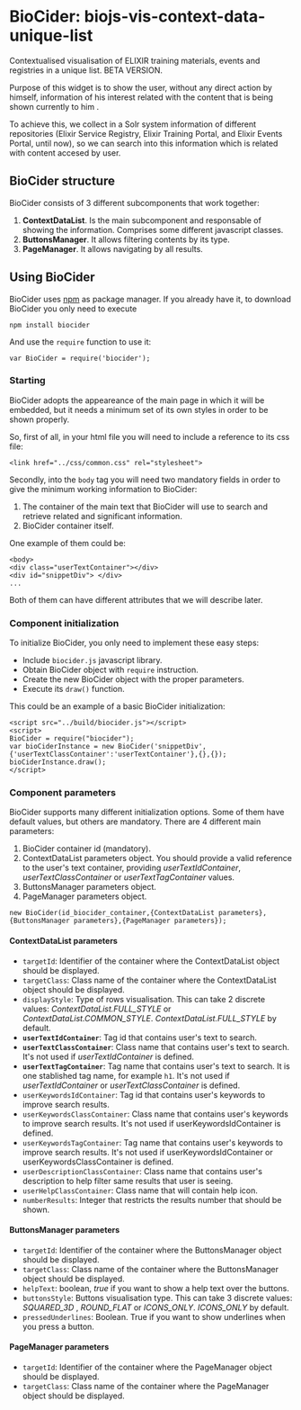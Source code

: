# BioCider: biojs-vis-context-data-unique-list

Contextualised visualisation of ELIXIR training materials, events and registries in a unique list.
BETA VERSION.

Purpose of this widget is to show the user, without any direct action by himself, information of his interest related with the content that is being shown currently to him .

To achieve this, we collect in a Solr system information of different repositories (Elixir Service Registry, Elixir Training Portal, and Elixir Events Portal, until now), so we can search into this information which is related with content accesed by user.

## BioCider structure

BioCider consists of 3 different subcomponents that work together:

1. **ContextDataList**. Is the main subcomponent and responsable of showing the information. Comprises some different javascript classes.
2. **ButtonsManager**. It allows filtering contents by its type.
3. **PageManager**. It allows navigating by all results.

## Using BioCider

BioCider uses [npm](https://www.npmjs.com) as package manager. If you already have it, to download BioCider you only need to execute

`npm install biocider`

And use the `require` function to use it:

`var BioCider = require('biocider');`

### Starting

BioCider adopts the appeareance of the main page in which it will be embedded, but it needs a minimum set of its own styles in order to be shown properly.

So, first of all, in your html file you will need to include a reference to its css file:

```
<link href="../css/common.css" rel="stylesheet">
```

Secondly, into the `body` tag you will need two mandatory fields in order to give the minimum working information to BioCider:

1. The container of the main text that BioCider will use to search and retrieve related and significant information.
2. BioCider container itself.

One example of them could be:

```
<body>
<div class="userTextContainer"></div>
<div id="snippetDiv"> </div>
...

```

Both of them can have different attributes that we will describe later.

### Component initialization

To initialize BioCider, you only need to implement these easy steps:

* Include `biocider.js` javascript library.
* Obtain BioCider object with `require` instruction.
* Create the new BioCider object with the proper parameters.
* Execute its `draw()` function.

This could be an example of a basic BioCider initialization:

```
<script src="../build/biocider.js"></script>
<script>
BioCider = require("biocider");
var bioCiderInstance = new BioCider('snippetDiv',{'userTextClassContainer':'userTextContainer'},{},{});
bioCiderInstance.draw();
</script>
```


### Component parameters


BioCider supports many different initialization options. Some of them have default values, but others are mandatory.
There are 4 different main parameters:

1. BioCider container id (mandatory).
2. ContextDataList parameters object. You should provide a valid reference to the user's text container, providing *userTextIdContainer*, *userTextClassContainer* or *userTextTagContainer* values.
3. ButtonsManager parameters object.
4. PageManager parameters object.

```
new BioCider(id_biocider_container,{ContextDataList parameters},{ButtonsManager parameters},{PageManager parameters});
```


#### ContextDataList parameters


 * `targetId`: Identifier of the container where the ContextDataList object should be displayed.
 * 	`targetClass`: Class name of the container where the ContextDataList object should be displayed.  
 * 	`displayStyle`: Type of rows visualisation. This can take 2 discrete values: *ContextDataList.FULL_STYLE* or *ContextDataList.COMMON_STYLE*. *ContextDataList.FULL_STYLE* by default.
 * **`userTextIdContainer`**: Tag id that contains user's text to search.
 * **`userTextClassContainer`**: Class name that contains user's text to search. It's not used if *userTextIdContainer* is defined.
 * 	**`userTextTagContainer`**: Tag name that contains user's text to search. It is one stablished tag name, for example `h1`. It's not used if *userTextIdContainer* or *userTextClassContainer* is defined.
 * `userKeywordsIdContainer`: Tag id that contains user's keywords to improve search results.
 * `userKeywordsClassContainer`: Class name that contains user's keywords to improve search results. It's not used if userKeywordsIdContainer is defined.
 * `userKeywordsTagContainer`: Tag name that contains user's keywords to improve search results. It's not used if userKeywordsIdContainer or userKeywordsClassContainer is defined.
 * 	`userDescriptionClassContainer`: Class name that contains user's description to help filter same results that user is seeing.
 * 	`userHelpClassContainer`: Class name that will contain help icon.
 * 	`numberResults`: Integer that restricts the results number that should be shown.
 
 

#### ButtonsManager parameters


 * 	`targetId`: Identifier of the container where the ButtonsManager object should be displayed.
 * 	`targetClass`: Class name of the container where the ButtonsManager object should be displayed.  
 * `helpText`: boolean, *true* if you want to show a help text over the buttons.
 * 	`buttonsStyle`: Buttons visualisation type. This can take 3 discrete values: *SQUARED_3D* , *ROUND_FLAT* or *ICONS_ONLY*. *ICONS_ONLY* by default.
 * `pressedUnderlines`: Boolean. True if you want to show underlines when you press a button.


#### PageManager parameters

 
 *	`targetId`: Identifier of the container where the PageManager object should be displayed.
 * 	`targetClass`: Class name of the container where the PageManager object should be displayed.  
 